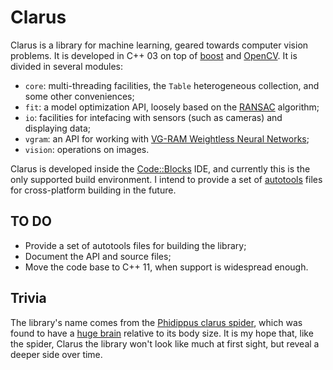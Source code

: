 Clarus
======

Clarus is a library for machine learning, geared towards computer vision problems. It is developed in C++ 03 on top of [boost](http://www.boost.org/) and [OpenCV](http://opencv.org/). It is divided in several modules:

* `core`: multi-threading facilities, the `Table` heterogeneous collection, and some other conveniences;
* `fit`: a model optimization API, loosely based on the [RANSAC](http://en.wikipedia.org/wiki/Ransac) algorithm;
* `io`: facilities for intefacing with sensors (such as cameras) and displaying data;
* `vgram`: an API for working with [VG-RAM Weightless Neural Networks](http://www.inf.ufes.br/~claudine/papers/de_souza_intech09.pdf);
* `vision`: operations on images.

Clarus is developed inside the [Code::Blocks](http://www.codeblocks.org/) IDE, and currently this is the only supported build environment. I intend to provide a set of [autotools](http://www.gnu.org/savannah-checkouts/gnu/automake/manual/html_node/index.html#Top) files for cross-platform building in the future.

TO DO
-----

* Provide a set of autotools files for building the library;
* Document the API and source files;
* Move the code base to C++ 11, when support is widespread enough.

Trivia
------

The library's name comes from the [Phidippus clarus spider](http://en.wikipedia.org/wiki/Phidippus_clarus), which was found to have a [huge brain](http://news.nationalgeographic.com/news/2011/12/111219-spiders-big-brains-bodies-legs-webs-animals-science/) relative to its body size. It is my hope that, like the spider, Clarus the library won't look like much at first sight, but reveal a deeper side over time.
